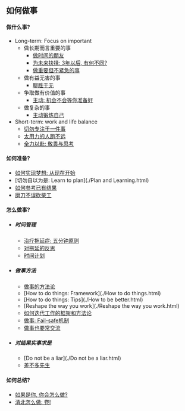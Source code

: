 ## 如何做事

#### 做什么事?

- Long-term: Focus on important
    - 做长期而言重要的事
        - [做时间的朋友](./做时间的朋友.html) 
        - [为未来抉择: 3年以后, 有何不同?](./思考未来.html) 
        - [做重要但不紧急的事](./做重要但不紧急的事.html) 
    - 做有益无害的事
        - [聊胜于无](./聊胜于无.html) 
    - 争取做有价值的事
        - [主动: 机会不会等你准备好](./主动争取机会.html) 
    - 做复杂的事
        - [主动锻炼自己](./主动锻炼自己.html) 
- Short-term: work and life balance
    - [切勿专注于一件事](./切勿专注于一件事.html) 
    - [太用力的人跑不远](./太用力的人跑不远.html) 
    - [全力以赴: 敬畏与思考](./该怎么全力以赴.html) 

#### 如何准备?

- [如何实现梦想: 从现在开始](./从现在开始.html) 
- [切勿自以为是: Learn to plan](./Plan and Learning.html)  
- [如何参考已有结果](./如何参考已有结果.html) 
- [磨刀不误砍柴工](./磨刀不误砍柴工.html) 

#### 怎么做事?

- ##### 时间管理

    - [治疗拖延症: 五分钟原则](./五分钟原则.html) 
    - [对拖延的反思](./对拖延的反思.html) 
    - [时间计划](./时间计划.html) 

- ##### 做事方法
    - [做事的方法论](./做事.html) 
    - [How to do things: Framework](./How to do things.html) 
    - [How to do things: Tips](./How to be better.html) 
    - [Reshape the way you work](./Reshape the way you work.html) 
    - [如何迭代工作的框架和方法论](./工作迭代的方法论.html) 
    - [做事: Fail-safe机制](./Fail-safe机制.html) 
    - [做事也要常交流](./做事也要常交流.html) 

- ##### 对结果实事求是

    - [Do not be a liar](./Do not be a liar.html) 
    - [差不多先生](./差不多先生.html) 

#### 如何总结?

- [如果是你, 你会怎么做?](./如果是你你会怎么做.html) 
- [清北怎么做: 卷!](./该如何卷.html) 